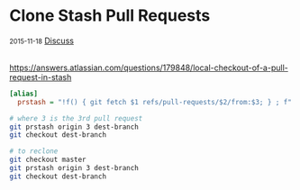 # Clone Stash Pull Requests

<div class="meta">
  <span class="date"><small>2015-11-18</small></span>
  <span class="discuss"><a class="github-button" href="https://github.com/copperlight/copperlight.github.io/issues" data-icon="octicon-issue-opened" aria-label="Discuss copperlight/copperlight.github.io on GitHub">Discuss</a></span>
</div><br/>

<https://answers.atlassian.com/questions/179848/local-checkout-of-a-pull-request-in-stash>

```ini
[alias]
  prstash = "!f() { git fetch $1 refs/pull-requests/$2/from:$3; } ; f"
```

```bash
# where 3 is the 3rd pull request
git prstash origin 3 dest-branch
git checkout dest-branch

# to reclone
git checkout master
git prstash origin 3 dest-branch
git checkout dest-branch
```
